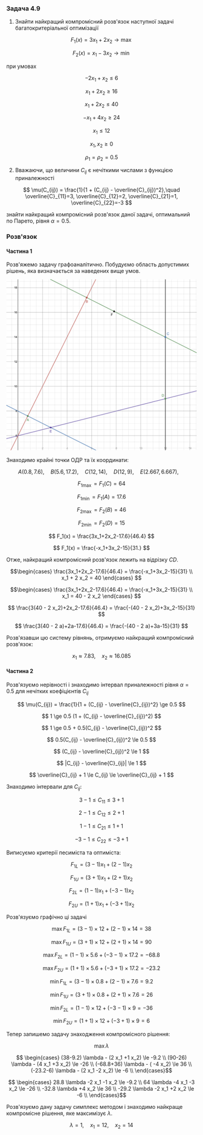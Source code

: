 ### Задача 4.9 

1. Знайти найкращий компромісний розв'язок наступної задачі багатокритеріальної оптимізації 

$$ F_1(x) = 3 x_1 + 2 x_2 \rightarrow \max $$

$$ F_2(x) = x_1 - 3 x_2 \rightarrow \min $$

при умовах 

$$ - 2 x_1 + x_2 \le 6 $$

$$ x_1 + 2 x_2 \ge 16 $$

$$ x_1 + 2 x_2 \le 40 $$

$$ -x_1 + 4 x_2 \ge 24 $$

$$ x_1 \le 12 $$

$$ x_1, x_2 \ge 0 $$

$$ \rho_1 = \rho_2 = 0.5 $$

2. Вважаючи, що величини $C_{ij}$ є нечіткими числами з функцією приналежності
   
$$ \mu(C_{ij}) = \frac{1}{1 + (C_{ij} - \overline{C}_{ij})^2},\quad 
\overline{C}_{11}=3, 
\overline{C}_{12}=2, 
\overline{C}_{21}=1, 
\overline{C}_{22}=-3
$$

знайти найкращий компромісний розв'язок даної задачі, оптимальний по Парето, рівня $\alpha=0.5$. 

### Розв'язок

#### Частина 1

Розв'яжемо задачу графоаналітично. Побудуємо область допустимих рішень, яка визначається за наведених вище умов.

![](Screenshot%202021-12-26%20at%2015.32.22.png)

Знаходимо крайні точки ОДР та їх координати:

$$ A(0.8, 7.6), \quad
B(5.6, 17.2), \quad
C(12, 14), \quad
D(12, 9), \quad
E(2.667, 6.667), \quad $$

$$ F_{1 \max} = F_1(C) = 64 $$

$$ F_{1 \min} = F_1(A) = 17.6 $$

$$ F_{2 \max} = F_2(B) = 46 $$

$$ F_{2 \min} = F_2(D) = 15 $$

$$ F_1(x) = \frac{3x_1+2x_2-17.6}{46.4} $$

$$ F_1(x) = \frac{-x_1+3x_2-15}{31.} $$

Отже, найкращий компромісний розв'язок лежить на відрізку $CD$.

$$\begin{cases}
\frac{3x_1+2x_2-17.6}{46.4} = \frac{-x_1+3x_2-15}{31} \\
x_1 + 2 x_2 = 40
\end{cases}
$$

$$\begin{cases}
\frac{3x_1+2x_2-17.6}{46.4} = \frac{-x_1+3x_2-15}{31} \\
x_1 = 40 - 2 x_2 
\end{cases}
$$

$$ \frac{3(40 - 2 x_2)+2x_2-17.6}{46.4} = \frac{-(40 - 2 x_2)+3x_2-15}{31} $$

$$ \frac{3(40 - 2 a)+2a-17.6}{46.4} = \frac{-(40 - 2 a)+3a-15}{31} $$

Розв'язавши цю систему рівнянь, отримуємо найкращий компромісний розв'язок:

$$ x_1 \approx 7.83  , \quad x_2  \approx   16.085 $$

#### Частина 2

Розв'язуємо нерівності і знаходимо інтервал приналежності рівня $\alpha=0.5$ для нечітких коефіцієнтів $C_{ij}$

$$ \mu(C_{ij}) = \frac{1}{1 + (C_{ij} - \overline{C}_{ij})^2} \ge 0.5 $$

$$ 1 \ge 0.5 (1 + (C_{ij} - \overline{C}_{ij})^2) $$

$$ 1 \ge 0.5 + 0.5(C_{ij} - \overline{C}_{ij})^2 $$

$$ 0.5(C_{ij} - \overline{C}_{ij})^2 \le 0.5 $$

$$ (C_{ij} - \overline{C}_{ij})^2 \le 1 $$

$$ |C_{ij} - \overline{C}_{ij}| \le 1 $$

$$ \overline{C}_{ij} + 1 \le C_{ij} \le \overline{C}_{ij} + 1 $$

Знаходимо інтервали для $C_{ij}$:

$$ 3 - 1 \le C_{11} \le 3 + 1 $$

$$ 2 - 1 \le C_{12} \le 2 + 1 $$

$$ 1 - 1 \le C_{21} \le 1 + 1 $$

$$ -3 - 1 \le C_{22} \le -3 + 1 $$

Виписуємо критерії песиміста та оптиміста:

$$ F_{1L} = (3 - 1) x_1 + (2 - 1) x_2 $$

$$ F_{1U} = (3 + 1) x_1 + (2 + 1) x_2 $$

$$ F_{2L} = (1 - 1) x_1 + (-3 - 1) x_2 $$

$$ F_{2U} = (1 + 1) x_1 + (-3 + 1) x_2 $$

Розв'язуємо графічно ці задачі

$$\max F_{1L} = (3 - 1) \times 12 + (2 - 1) \times 14 = 38$$

$$\max F_{1U} = (3 + 1) \times 12 + (2 + 1) \times 14 = 90 $$

$$\max F_{2L} = (1 - 1) \times 5.6 + (-3 - 1) \times 17.2 = -68.8 $$

$$\max F_{2U} = (1 + 1) \times 5.6 + (-3 + 1) \times 17.2 = -23.2 $$

$$\min F_{1L} = (3 - 1) \times 0.8 + (2 - 1) \times 7.6 = 9.2 $$

$$\min F_{1U} = (3 + 1) \times 0.8 + (2 + 1) \times 7.6 = 26 $$

$$\min F_{2L} = (1 - 1) \times 12 + (-3 - 1) \times 9 = -36 $$

$$\min F_{2U} = (1 + 1) \times 12 + (-3 + 1) \times 9 = 6 $$

Тепер запишемо задачу знаходження компромісного рішення:

$$ \max \lambda $$

$$ \begin{cases}
(38-9.2) \lambda - (2 x_1 +1 x_2) \le -9.2 \\
(90-26) \lambda - (4 x_1 +3 x_2) \le -26 \\
(-68.8+36) \lambda - ( -4 x_2) \le 36 \\
(-23.2-6) \lambda - (2 x_1 -2 x_2) \le -6 \\
\end{cases}$$

$$ \begin{cases}
28.8 \lambda -2 x_1 -1 x_2 \le -9.2 \\
64 \lambda -4 x_1 -3 x_2 \le -26 \\
-32.8 \lambda  +4 x_2 \le 36 \\
-29.2 \lambda -2 x_1 +2 x_2 \le -6 \\
\end{cases}$$


Розв'язуємо дану задачу симплекс методом і знаходимо найкраще компромісне рішення, яке максимізує $\lambda$.

$$ \lambda =1  ,\quad x_1 =12   ,\quad x_2 =14    $$